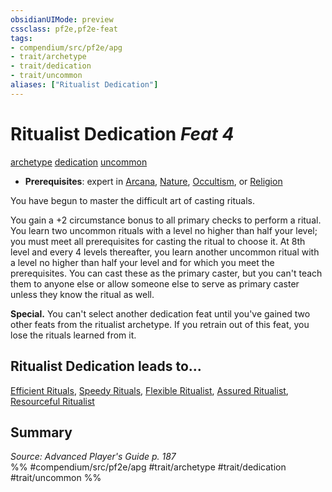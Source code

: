 ```yaml
---
obsidianUIMode: preview
cssclass: pf2e,pf2e-feat
tags:
- compendium/src/pf2e/apg
- trait/archetype
- trait/dedication
- trait/uncommon
aliases: ["Ritualist Dedication"]
---
```

# Ritualist Dedication  *Feat 4*  
[archetype](archetype.md "Archetype Feat Trait")  [dedication](dedication.md "Dedication Feat Trait")  [uncommon](uncommon.md "Uncommon Rarity Trait")  

- **Prerequisites**: expert in [Arcana](skills.md#Arcana), [Nature](skills.md#Nature), [Occultism](skills.md#Occultism), or [Religion](skills.md#Religion)

You have begun to master the difficult art of casting rituals.

You gain a +2 circumstance bonus to all primary checks to perform a ritual. You learn two uncommon rituals with a level no higher than half your level; you must meet all prerequisites for casting the ritual to choose it. At 8th level and every 4 levels thereafter, you learn another uncommon ritual with a level no higher than half your level and for which you meet the prerequisites. You can cast these as the primary caster, but you can't teach them to anyone else or allow someone else to serve as primary caster unless they know the ritual as well.

**Special.** You can't select another dedication feat until you've gained two other feats from the ritualist archetype. If you retrain out of this feat, you lose the rituals learned from it.

## Ritualist Dedication leads to...

[Efficient Rituals](efficient-rituals-apg.md), [Speedy Rituals](speedy-rituals-apg.md), [Flexible Ritualist](flexible-ritualist-apg.md), [Assured Ritualist](assured-ritualist-apg.md), [Resourceful Ritualist](resourceful-ritualist-apg.md)

## Summary

*Source: Advanced Player's Guide p. 187*  
%% #compendium/src/pf2e/apg #trait/archetype #trait/dedication #trait/uncommon %%